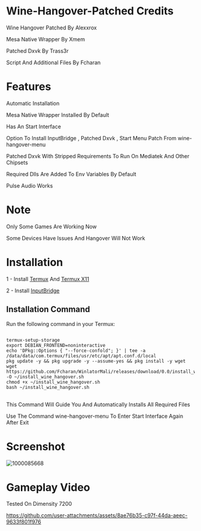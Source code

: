 # Wine-Hangover-Patched Credits 

Wine Hangover Patched By Alexxrox 

Mesa Native Wrapper By Xmem 

Patched Dxvk By Trass3r 

Script And Additional Files By Fcharan 

# Features

Automatic Installation 

Mesa Native Wrapper Installed By Default 

Has An Start Interface 

Option To Install InputBridge , Patched Dxvk , Start Menu Patch From wine-hangover-menu 

Patched Dxvk With Stripped Requirements To Run On Mediatek And Other Chipsets 

Required Dlls Are Added To Env Variables By Default 

Pulse Audio Works

# Note

Only Some Games Are Working Now

Some Devices Have Issues And Hangover Will Not Work

# Installation 

1 - Install [Termux](https://f-droid.org/repo/com.termux_118.apk) And [Termux X11](https://raw.githubusercontent.com/olegos2/mobox/main/components/termux-x11.apk)

2 - Install [InputBridge](https://raw.githubusercontent.com/olegos2/mobox/main/components/inputbridge.apk)

## Installation Command

Run the following command in your Termux:

<pre>
<code>
termux-setup-storage
export DEBIAN_FRONTEND=noninteractive
echo 'DPkg::Options { "--force-confold"; }' | tee -a /data/data/com.termux/files/usr/etc/apt/apt.conf.d/local
pkg update -y && pkg upgrade -y --assume-yes && pkg install -y wget
wget https://github.com/Fcharan/WinlatorMali/releases/download/0.0/install_wine_hangover.sh -O ~/install_wine_hangover.sh
chmod +x ~/install_wine_hangover.sh
bash ~/install_wine_hangover.sh
</code>
</pre>

This Command Will Guide You And Automatically Installs All Required Files

Use The Command wine-hangover-menu To Enter Start Interface Again After Exit

# Screenshot 

![1000085668](https://github.com/user-attachments/assets/b431e1e9-549b-47d4-804b-583e61b882b2)

# Gameplay Video

Tested On Dimensity 7200

https://github.com/user-attachments/assets/8ae76b35-c97f-44da-aeec-9633f801f976



